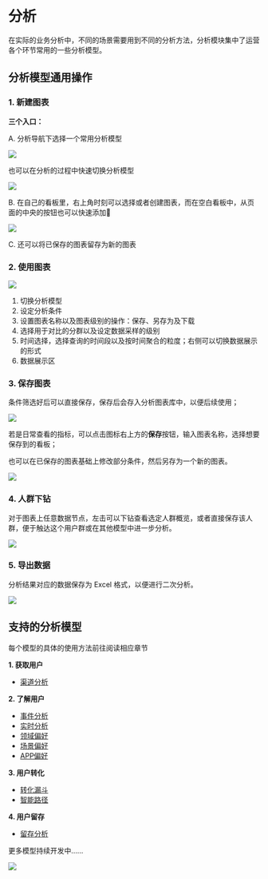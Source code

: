 # 分析

在实际的业务分析中，不同的场景需要用到不同的分析方法，分析模块集中了运营各个环节常用的一些分析模型。

## 分析模型通用操作

### 1. 新建图表

**三个入口：**

A. 分析导航下选择一个常用分析模型

![ ](https://imguserradar.analysys.cn/fangzhou/img/2018/08/201808092215060331.png)

也可以在分析的过程中快速切换分析模型

![ ](https://imguserradar.analysys.cn/fangzhou/img/2018/08/201808092218121388.jpg)

B. 在自己的看板里，右上角时刻可以选择或者创建图表，而在空白看板中，从页面的中央的按钮也可以快速添加

![ ](https://imguserradar.analysys.cn/fangzhou/img/2018/08/201808092223137517.jpg)

C. 还可以将已保存的图表留存为新的图表

### 2. 使用图表

![ ](https://imguserradar.analysys.cn/fangzhou/img/2018/08/201808092254029967.jpg)

1. 切换分析模型
2. 设定分析条件
3. 设置图表名称以及图表级别的操作：保存、另存为及下载
4. 选择用于对比的分群以及设定数据采样的级别
5. 时间选择，选择查询的时间段以及按时间聚合的粒度；右侧可以切换数据展示的形式
6. 数据展示区

### 3. 保存图表

条件筛选好后可以直接保存，保存后会存入分析图表库中，以便后续使用；

![ ](https://imguserradar.analysys.cn/fangzhou/img/2018/08/201808092147459839.png)

若是日常查看的指标，可以点击图标右上方的**保存**按钮，输入图表名称，选择想要保存到的看板；

也可以在已保存的图表基础上修改部分条件，然后另存为一个新的图表。

![ ](https://imguserradar.analysys.cn/fangzhou/img/2018/08/201808092259093950.gif)

### 4. 人群下钻

对于图表上任意数据节点，左击可以下钻查看选定人群概览，或者直接保存该人群，便于触达这个用户群或在其他模型中进一步分析。

![ ](https://imguserradar.analysys.cn/fangzhou/img/2018/08/201808092157021064.gif)

### 5. 导出数据

分析结果对应的数据保存为 Excel 格式，以便进行二次分析。

![ ](https://imguserradar.analysys.cn/fangzhou/img/2018/08/201808092158458590.png)

## 支持的分析模型

每个模型的具体的使用方法前往阅读相应章节

**1. 获取用户**

* [渠道分析](analytics-channel/)

**2. 了解用户**

* [事件分析](analytics-event.md)
* [实时分析](https://github.com/larryisthere/ark-docs/tree/03211ca894b85a2ac80a6540af9a600714d71d2c/docs/manual/analytics-realtime/README.md)
* [领域偏好](analytics-categorypreference.md)
* [场景偏好](analytics-usagepreference.md)
* [APP偏好](analytics-apppreference.md)

**3. 用户转化**

* [转化漏斗](analytics-funnel.md)
* [智能路径](analytics-pathfinder.md)

**4. 用户留存**

* [留存分析](analytics-retention.md)

更多模型持续开发中……

[![ ](https://imguserradar.analysys.cn/fangzhou/img/2019/01/201901151711159657.jpeg)](https://ark.analysys.cn/view/sign/signup.html?campaign_id=2111486795&utm_campaign=文档注册&utm_medium=自媒体&utm_source=文档&utm_content=&utm_term=)

